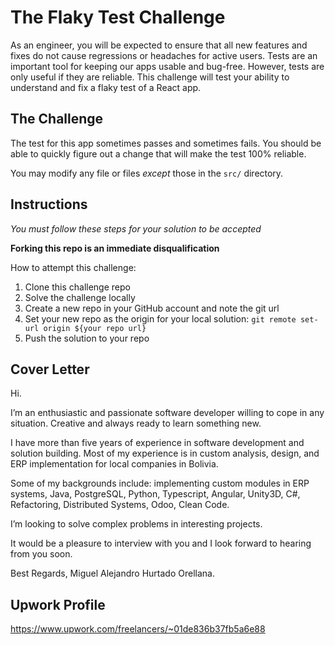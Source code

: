 # The Flaky Test Challenge

As an engineer, you will be expected to ensure that all new features and fixes do not cause regressions or headaches for active users. Tests are an important tool for keeping our apps usable and bug-free. However, tests are only useful if they are reliable. This challenge will test your ability to understand and fix a flaky test of a React app.

## The Challenge

The test for this app sometimes passes and sometimes fails. You should be able to quickly figure out a change that will make the test 100% reliable.

You may modify any file or files *except* those in the `src/` directory.

## Instructions

_You must follow these steps for your solution to be accepted_

**Forking this repo is an immediate disqualification**

How to attempt this challenge:

1) Clone this challenge repo
2) Solve the challenge locally
3) Create a new repo in your GitHub account and note the git url
4) Set your new repo as the origin for your local solution: `git remote set-url origin ${your repo url}`
5) Push the solution to your repo


## Cover Letter
Hi.

I’m an enthusiastic and passionate software developer willing to cope in any situation. Creative and always ready to learn something new.

I have more than five years of experience in software development and solution building.
Most of my experience is in custom analysis, design, and ERP implementation for local companies in Bolivia.

Some of my backgrounds include:
implementing custom modules in ERP systems, Java, PostgreSQL, Python, Typescript, Angular, Unity3D, C#, Refactoring, Distributed Systems, Odoo, Clean Code.

I’m looking to solve complex problems in interesting projects.

It would be a pleasure to interview with you and I look forward to hearing from you soon.

Best Regards,
Miguel Alejandro Hurtado Orellana.

## Upwork Profile
https://www.upwork.com/freelancers/~01de836b37fb5a6e88